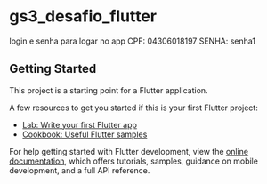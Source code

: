 # gs3_desafio_flutter

login e senha para logar no app 
CPF: 04306018197
SENHA: senha1

## Getting Started

This project is a starting point for a Flutter application.

A few resources to get you started if this is your first Flutter project:

- [Lab: Write your first Flutter app](https://docs.flutter.dev/get-started/codelab)
- [Cookbook: Useful Flutter samples](https://docs.flutter.dev/cookbook)

For help getting started with Flutter development, view the
[online documentation](https://docs.flutter.dev/), which offers tutorials,
samples, guidance on mobile development, and a full API reference.
<View
android:id="@+id/gs3"
android:layout_width="203.09dp"
android:layout_height="82.89dp"
android:layout_alignParentLeft="true"
android:layout_marginLeft="84.59dp"
android:layout_alignParentTop="true"
android:layout_marginTop="79dp"
android:background="#FFFFFF"
/>



<View
android:id="@+id/tecnologia"
android:layout_width="204.34dp"
android:layout_height="37.05dp"
android:layout_alignParentLeft="true"
android:layout_marginLeft="85.22dp"
android:layout_alignParentTop="true"
android:layout_marginTop="169.93dp"
android:background="#FFFFFF"
/>



<View
android:id="@+id/rectangle_1"
android:layout_width="5.65dp"
android:layout_height="15.57dp"
android:layout_alignParentLeft="true"
android:layout_marginLeft="145dp"
android:layout_alignParentTop="true"
android:layout_marginTop="120.32dp"
android:background="#45A1E7"
/>

